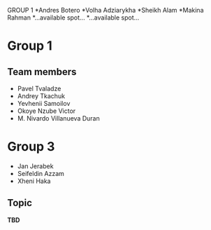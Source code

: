 GROUP 1
  *Andres Botero
  *Volha Adziarykha
  *Sheikh Alam
  *Makina Rahman
  *...available spot...
  *...available spot...
  
  

# Group 1
## Team members
* Pavel Tvaladze
* Andrey Tkachuk
* Yevhenii Samoilov
* Okoye Nzube Victor
* M. Nivardo Villanueva Duran

# Group 3
* Jan Jerabek
* Seifeldin Azzam
* Xheni Haka

## Topic
**TBD**
